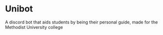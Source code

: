 # Unibot
A discord bot that aids students by being their personal guide, made for the Methodist University college
